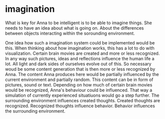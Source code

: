 # imagination
What is key for Anna to be intelligent is to be able to imagine things. She
needs to have an idea about what is going on. About the differences between
objects interacting within the sorounding environment.

One idea how such a imagination system could be implemented would be this. When
thinking about how imagination works, this has a lot to do with visualization.
Certain brain movies are created and more or less recognized. In any way such
pictures, ideas and reflections influence the human life a lot.  All light and
dark sides of ourselves evolve out of this. So necessary woud be some content
generation that is then more or less recognized by Anna. The content Anna
produces here would be partially influenced by the current environment and
partially random. This content can be in form of pictures, sound or text.
Depending on how much of certain brain movies would be recognized, Anna's
behaviour could be influenced. That way a simulation of currently experienced
situatiuons would go a step further. The surrounding environment influences
created thoughts. Created thoughts are recognized. Recognized thoughts
influence behavior. Behavior influences the surrounding environment.
